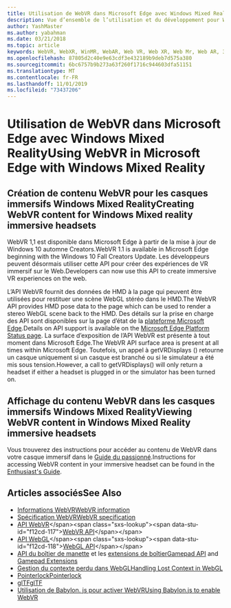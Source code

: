 ```yaml
---
title: Utilisation de WebVR dans Microsoft Edge avec Windows Mixed Reality
description: Vue d’ensemble de l’utilisation et du développement pour WebVR dans Windows Mixed Reality
author: YashMaster
ms.author: yabahman
ms.date: 03/21/2018
ms.topic: article
keywords: WebVR, WebXR, WinMR, WebAR, Web VR, Web XR, Web Mr, Web AR, 360, 360 Video, 360 vidéos, 360 photo, 360 photos, 360 content, Internet immersif, immersiveweb, IW
ms.openlocfilehash: 87805d2c40e9e63cdf3e432189b9deb7d575a380
ms.sourcegitcommit: 6bc6757b9b273a63f260f1716c944603dfa51151
ms.translationtype: MT
ms.contentlocale: fr-FR
ms.lasthandoff: 11/01/2019
ms.locfileid: "73437206"
---
```

# <a name="using-webvr-in-microsoft-edge-with-windows-mixed-reality"></a><span data-ttu-id="f12cd-104">Utilisation de WebVR dans Microsoft Edge avec Windows Mixed Reality</span><span class="sxs-lookup"><span data-stu-id="f12cd-104">Using WebVR in Microsoft Edge with Windows Mixed Reality</span></span>

## <a name="creating-webvr-content-for-windows-mixed-reality-immersive-headsets"></a><span data-ttu-id="f12cd-105">Création de contenu WebVR pour les casques immersifs Windows Mixed Reality</span><span class="sxs-lookup"><span data-stu-id="f12cd-105">Creating WebVR content for Windows Mixed reality immersive headsets</span></span>

<span data-ttu-id="f12cd-106">WebVR 1,1 est disponible dans Microsoft Edge à partir de la mise à jour de Windows 10 automne Creators.</span><span class="sxs-lookup"><span data-stu-id="f12cd-106">WebVR 1.1 is available in Microsoft Edge beginning with the Windows 10 Fall Creators Update.</span></span> <span data-ttu-id="f12cd-107">Les développeurs peuvent désormais utiliser cette API pour créer des expériences de VR immersif sur le Web.</span><span class="sxs-lookup"><span data-stu-id="f12cd-107">Developers can now use this API to create immersive VR experiences on the web.</span></span>

<span data-ttu-id="f12cd-108">L’API WebVR fournit des données de HMD à la page qui peuvent être utilisées pour restituer une scène WebGL stéréo dans le HMD.</span><span class="sxs-lookup"><span data-stu-id="f12cd-108">The WebVR API provides HMD pose data to the page which can be used to render a stereo WebGL scene back to the HMD.</span></span> <span data-ttu-id="f12cd-109">Des détails sur la prise en charge des API sont disponibles sur la page d’état de la [plateforme Microsoft Edge](https://developer.microsoft.com/microsoft-edge/platform/status/webvr/).</span><span class="sxs-lookup"><span data-stu-id="f12cd-109">Details on API support is available on the [Microsoft Edge Platform Status page](https://developer.microsoft.com/microsoft-edge/platform/status/webvr/).</span></span> <span data-ttu-id="f12cd-110">La surface d’exposition de l’API WebVR est présente à tout moment dans Microsoft Edge.</span><span class="sxs-lookup"><span data-stu-id="f12cd-110">The WebVR API surface area is present at all times within Microsoft Edge.</span></span> <span data-ttu-id="f12cd-111">Toutefois, un appel à getVRDisplays () retourne un casque uniquement si un casque est branché ou si le simulateur a été mis sous tension.</span><span class="sxs-lookup"><span data-stu-id="f12cd-111">However, a call to getVRDisplays() will only return a headset if either a headset is plugged in or the simulator has been turned on.</span></span>

## <a name="viewing-webvr-content-in-windows-mixed-reality-immersive-headsets"></a><span data-ttu-id="f12cd-112">Affichage du contenu WebVR dans les casques immersifs Windows Mixed Reality</span><span class="sxs-lookup"><span data-stu-id="f12cd-112">Viewing WebVR content in Windows Mixed Reality immersive headsets</span></span>

<span data-ttu-id="f12cd-113">Vous trouverez des instructions pour accéder au contenu de WebVR dans votre casque immersif dans le [Guide du passionné](https://docs.microsoft.com/windows/mixed-reality/enthusiast-guide/webvr).</span><span class="sxs-lookup"><span data-stu-id="f12cd-113">Instructions for accessing WebVR content in your immersive headset can be found in the [Enthusiast's Guide](https://docs.microsoft.com/windows/mixed-reality/enthusiast-guide/webvr).</span></span>

## <a name="see-also"></a><span data-ttu-id="f12cd-114">Articles associés</span><span class="sxs-lookup"><span data-stu-id="f12cd-114">See Also</span></span>
* [<span data-ttu-id="f12cd-115">Informations WebVR</span><span class="sxs-lookup"><span data-stu-id="f12cd-115">WebVR information</span></span>](https://webvr.info)
* [<span data-ttu-id="f12cd-116">Spécification WebVR</span><span class="sxs-lookup"><span data-stu-id="f12cd-116">WebVR specification</span></span>](https://w3c.github.io/webvr/)
* <span data-ttu-id="f12cd-117">[API WebVR](https://msdn.microsoft.com/library/mt806281(v=vs.85).aspx)</span><span class="sxs-lookup"><span data-stu-id="f12cd-117">[WebVR API](https://msdn.microsoft.com/library/mt806281(v=vs.85).aspx)</span></span>
* <span data-ttu-id="f12cd-118">[API WebGL](https://msdn.microsoft.com/library/bg182648(v=vs.85).aspx)</span><span class="sxs-lookup"><span data-stu-id="f12cd-118">[WebGL API](https://msdn.microsoft.com/library/bg182648(v=vs.85).aspx)</span></span>
* <span data-ttu-id="f12cd-119">[API du boîtier de manette](https://msdn.microsoft.com/library/dn743630(v=vs.85).aspx) et les [extensions de boîtier](https://w3c.github.io/gamepad/extensions.html)</span><span class="sxs-lookup"><span data-stu-id="f12cd-119">[Gamepad API](https://msdn.microsoft.com/library/dn743630(v=vs.85).aspx) and [Gamepad Extensions](https://w3c.github.io/gamepad/extensions.html)</span></span>
* [<span data-ttu-id="f12cd-120">Gestion du contexte perdu dans WebGL</span><span class="sxs-lookup"><span data-stu-id="f12cd-120">Handling Lost Context in WebGL</span></span>](https://www.khronos.org/webgl/wiki/HandlingContextLost)
* [<span data-ttu-id="f12cd-121">Pointerlock</span><span class="sxs-lookup"><span data-stu-id="f12cd-121">Pointerlock</span></span>](https://www.w3.org/TR/pointerlock/)
* [<span data-ttu-id="f12cd-122">glTF</span><span class="sxs-lookup"><span data-stu-id="f12cd-122">glTF</span></span>](https://www.khronos.org/gltf)
* [<span data-ttu-id="f12cd-123">Utilisation de Babylon. js pour activer WebVR</span><span class="sxs-lookup"><span data-stu-id="f12cd-123">Using Babylon.js to enable WebVR</span></span>](https://docs.microsoft.com/windows/uwp/get-started/adding-webvr-to-a-babylonjs-game)

